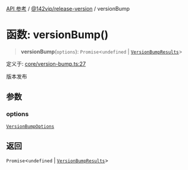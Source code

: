 [API 参考](../wiki/Home) / [@142vip/release-version](../wiki/@142vip.release-version) / versionBump

# 函数: versionBump()

> **versionBump**(`options`): `Promise`<`undefined` | [`VersionBumpResults`](../wiki/@142vip.release-version.%E6%8E%A5%E5%8F%A3.VersionBumpResults)>

定义于: [core/version-bump.ts:27](https://github.com/142vip/core-x/blob/58a4aca72f73ebc92491a458c9b83754486dc296/packages/release-version/src/core/version-bump.ts#L27)

版本发布

## 参数

### options

[`VersionBumpOptions`](../wiki/@142vip.release-version.%E6%8E%A5%E5%8F%A3.VersionBumpOptions)

## 返回

`Promise`<`undefined` | [`VersionBumpResults`](../wiki/@142vip.release-version.%E6%8E%A5%E5%8F%A3.VersionBumpResults)>
